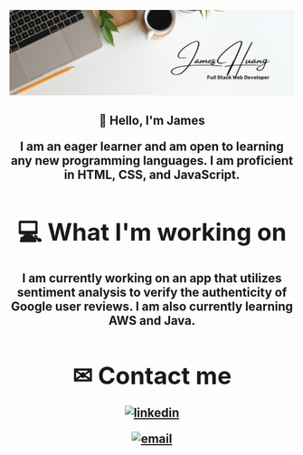 ![header](https://github.com/JamesHuang0/JamesHuang0/blob/main/profile%20banner.png?raw=true)

<h2 align=center> 👋 Hello, I'm James <div>  

I am an eager learner and am open to learning any new programming languages. I am proficient in HTML, CSS, and JavaScript. 

# 💻 What I'm working on 
I am currently working on an app that utilizes sentiment analysis to verify the authenticity of Google user reviews. I am also currently learning AWS and Java. 

# ✉ Contact me 

[![linkedin](https://img.shields.io/badge/linkedin-%230077B5.svg?&style=for-the-badge&logo=linkedin&logoColor=white)](https://www.linkedin.com/in/james-huang-b4088622a/)

[![email](https://img.shields.io/badge/gmail-%23D14836.svg?&style=for-the-badge&logo=gmail&logoColor=white)](mailto:jahuangtx@gmail.com)
